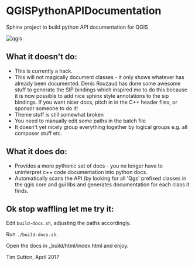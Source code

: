# QGISPythonAPIDocumentation
Sphinx project to build python API documentation for QGIS

![qgis](https://cloud.githubusercontent.com/assets/178003/25028142/8e29f5a0-20b2-11e7-891c-3c370d09065f.gif)


## What it doesn't do:

* This is currently a hack.
* This will not magically document classes - it only shows
whatever has already been documented. Denis Rouzaud has done some 
awesome stuff to generate the SIP bindings which inspired me to 
do this because it is now possible to add nice sphinx style 
annotations to the sip bindings. If you want nicer docs, pitch
in in the C++ header files, or sponsor someone to do it!
* Theme stuff is still somewhat broken
* You need to manually edit some paths in the batch file
* It doesn't yet nicely group everything together by logical groups e.g. all composer stuff etc.


## What it does do:

* Provides a more pythonic set of docs - you no longer have
to uninterpret c++ code documentation into python docs.
* Automatically scans the API (by looking for all 'Qgs' prefixed
classes in the qgis core and gui libs and generates documentation 
for each class it finds.

## Ok stop waffling let me try it:

Edit ``build-docs.sh``, adjusting the paths accordingly.

Run ``./build-docs.sh``.

Open the docs in _build/html/index.html and enjoy.

Tim Sutton, April 2017
